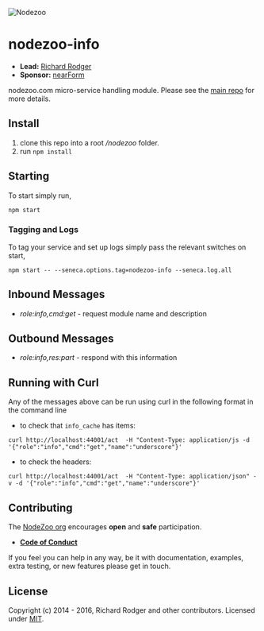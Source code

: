 ![Nodezoo][Logo]

# nodezoo-info

- __Lead:__ [Richard Rodger][Lead]
- __Sponsor:__ [nearForm][]

nodezoo.com micro-service handling module. Please see the [main repo][] for more details.

## Install

1. clone this repo into a root _/nodezoo_ folder.
2. run `npm install`

## Starting
To start simply run,

```
npm start
```

### Tagging and Logs
To tag your service and set up logs simply pass the relevant switches on start,

```
npm start -- --seneca.options.tag=nodezoo-info --seneca.log.all
```
## Inbound Messages
* _role:info,cmd:get_ - request module name and description

## Outbound Messages
* _role:info,res:part_ - respond with this information

## Running with Curl

Any of the messages above can be run using curl in the following format in the command line

* to check that `info_cache` has items:
```
curl http://localhost:44001/act  -H "Content-Type: application/js -d '{"role":"info","cmd":"get","name":"underscore"}'
```
* to check the headers:
```
curl http://localhost:44001/act  -H "Content-Type: application/json" -v -d '{"role":"info","cmd":"get","name":"underscore"}'
```

## Contributing
The [NodeZoo org][] encourages __open__ and __safe__ participation.

- __[Code of Conduct][CoC]__

If you feel you can help in any way, be it with documentation, examples, extra testing, or new
features please get in touch.

## License
Copyright (c) 2014 - 2016, Richard Rodger and other contributors.
Licensed under [MIT][].

[main repo]: https://github.com/rjrodger/nodezoo
[MIT]: ./LICENSE
[CoC]: https://github.com/nodezoo/nodezoo-org/blob/master/CoC.md
[Lead]: https://github.com/rjrodger
[nearForm]: http://www.nearform.com/
[NodeZoo]: http://www.nodezoo.com/
[NodeZoo org]: https://github.com/nodezoo
[Logo]: https://github.com/nodezoo/nodezoo-org/blob/master/assets/logo-nodezoo.png
